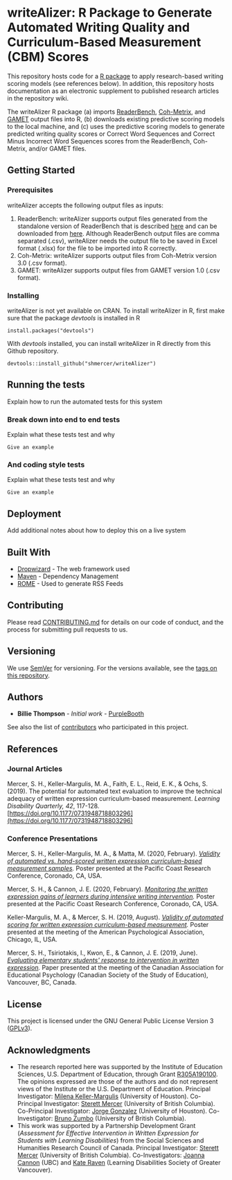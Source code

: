 # writeAlizer: R Package to Generate Automated Writing Quality and Curriculum-Based Measurement (CBM) Scores

This repository hosts code for a [R package](https://cran.r-project.org/) to apply research-based writing scoring models (see references below). In addition, this repository hosts documentation as an electronic supplement to published research articles in the repository wiki.

The writeAlizer R package (a) imports [ReaderBench](https://git.readerbench.com/ReaderBench/ReaderBench), [Coh-Metrix](http://cohmetrix.com/), and [GAMET](https://www.linguisticanalysistools.org/gamet.html) output files into R, (b) downloads existing predictive scoring models to the local machine, and (c) uses the predictive scoring models to generate predicted writing quality scores or Correct Word Sequences and Correct Minus Incorrect Word Sequences scores from the ReaderBench, Coh-Metrix, and/or GAMET files.

## Getting Started

### Prerequisites
writeAlizer accepts the following output files as inputs:
 1. ReaderBench: writeAlizer supports output files generated from the standalone version of ReaderBench that is described [here](https://git.readerbench.com/ReaderBench/ReaderBench/-/wikis/how-to/How%20to%20install%20and%20run%20readerbench) and can be downloaded from [here](http://readerbench.com/deployment). Although ReaderBench output files are comma separated (.csv), writeAlizer needs the output file to be saved in Excel format (.xlsx) for the file to be imported into R correctly.
 2. Coh-Metrix: writeAlizer supports output files from Coh-Metrix version 3.0 (.csv format).
 3. GAMET: writeAlizer supports output files from GAMET version 1.0 (.csv format).



### Installing

writeAlizer is not yet available on CRAN. To install writeAlizer in R, first make sure that the package *devtools* is installed in R
```
install.packages("devtools")
```
With *devtools* installed, you can install writeAlizer in R directly from this Github repository.
```
devtools::install_github("shmercer/writeAlizer")
```
## Running the tests

Explain how to run the automated tests for this system

### Break down into end to end tests

Explain what these tests test and why

```
Give an example
```

### And coding style tests

Explain what these tests test and why

```
Give an example
```

## Deployment

Add additional notes about how to deploy this on a live system

## Built With

* [Dropwizard](http://www.dropwizard.io/1.0.2/docs/) - The web framework used
* [Maven](https://maven.apache.org/) - Dependency Management
* [ROME](https://rometools.github.io/rome/) - Used to generate RSS Feeds

## Contributing

Please read [CONTRIBUTING.md](https://gist.github.com/PurpleBooth/b24679402957c63ec426) for details on our code of conduct, and the process for submitting pull requests to us.

## Versioning

We use [SemVer](http://semver.org/) for versioning. For the versions available, see the [tags on this repository](https://github.com/your/project/tags). 

## Authors

* **Billie Thompson** - *Initial work* - [PurpleBooth](https://github.com/PurpleBooth)

See also the list of [contributors](https://github.com/your/project/contributors) who participated in this project.

## References

### Journal Articles

Mercer, S. H., Keller-Margulis, M. A., Faith, E. L., Reid, E. K., & Ochs, S. (2019). The potential for automated text evaluation to improve the technical adequacy of written expression curriculum-based measurement. *Learning Disability Quarterly, 42*, 117-128. [https://doi.org/10.1177/0731948718803296](https://doi.org/10.1177/0731948718803296) 

### Conference Presentations

Mercer, S. H., Keller-Margulis, M. A., & Matta, M. (2020, February). _[Validity of automated vs. hand-scored written expression curriculum-based measurement samples](https://blogs.ubc.ca/mercer/2020/02/11/pcrc-2020-poster-automated-text-eval-for-screening/)._ Poster presented at the Pacific Coast Research Conference, Coronado, CA, USA.

Mercer, S. H., & Cannon, J. E. (2020, February). _[Monitoring the written expression gains of learners during intensive writing intervention](https://blogs.ubc.ca/mercer/2020/02/11/pcrc-2020-automated-text-eval-for-progress-monitoring/)._ Poster presented at the Pacific Coast Research Conference, Coronado, CA, USA.

Keller-Margulis, M. A., & Mercer, S. H. (2019, August). _[Validity of automated scoring for written expression curriculum-based measurement](https://blogs.ubc.ca/mercer/2019/12/18/ies-pi-meeting-2020/)._ Poster presented at the meeting of the American Psychological Association, Chicago, IL, USA.

Mercer, S. H., Tsiriotakis, I., Kwon, E., & Cannon, J. E. (2019, June). _[Evaluating elementary students' response to intervention in written expression](https://blogs.ubc.ca/mercer/2019/06/01/csse-2019-presentation-paper-and-slides/)._ Paper presented at the meeting of the Canadian Association for Educational Psychology (Canadian Society of the Study of Education), Vancouver, BC, Canada.

## License

This project is licensed under the GNU General Public License Version 3 ([GPLv3](https://www.gnu.org/licenses/gpl-3.0.en.html)).

## Acknowledgments

 * The research reported here was supported by the Institute of Education Sciences, U.S. Department of Education, through Grant [R305A190100](https://ies.ed.gov/funding/grantsearch/details.asp?ID=3339). The opinions expressed are those of the authors and do not represent views of the Institute or the U.S. Department of Education. Principal Investigator: [Milena Keller-Margulis](http://voyager.coe.uh.edu/dir/faculty_template.cfm?id=504) (University of Houston). Co-Principal Investigator: [Sterett Mercer](https://ecps.educ.ubc.ca/person/sterett-mercer/) (University of British Columbia). Co-Principal Investigator: [Jorge Gonzalez](http://www.uh.edu/education/about/directory/employee-profile/index.php?id=725) (University of Houston). Co-Investigator: [Bruno Zumbo](https://ecps.educ.ubc.ca/person/bruno-zumbo/) (University of British Columbia).
 * This work was supported by a Partnership Development Grant (_Assessment for Effective Intervention in Written Expression for Students with Learning Disabilities_) from the Social Sciences and Humanities Research Council of Canada. Principal Investigator: [Sterett Mercer](https://ecps.educ.ubc.ca/person/sterett-mercer/) (University of British Columbia). Co-Investigators: [Joanna Cannon](https://ecps.educ.ubc.ca/person/joanna-cannon/) (UBC) and [Kate Raven](http://ldsociety.ca/about/) (Learning Disabilities Society of Greater Vancouver).

<!--stackedit_data:
eyJoaXN0b3J5IjpbMTg4OTE4MDMyNSw3NDk5NTIxMzMsLTkzMj
k1MTU0NiwtODM2OTExODQyLC0xOTk4ODUyMjQ0LC04NTc4NTQx
NjQsLTEwNTUyNjgwMDgsLTI4NzY1MTA2NCwtMTY2NTIzMTIwMC
w3NDc3ODcwMjVdfQ==
-->